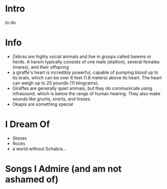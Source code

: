 # Intro

to do

# Info

- Zebras are highly social animals and live in groups called harems or herds. A harem typically consists of one male (stallion), several females (mares), and their offspring
- a giraffe's heart is incredibly powerful, capable of pumping blood up to its brain, which can be over 6 feet (1.8 meters) above its heart. The heart can weigh up to 25 pounds (11 kilograms).
- Giraffes are generally quiet animals, but they do communicate using infrasound, which is below the range of human hearing. They also make sounds like grunts, snorts, and hisses.
- Okapis are something special

# I Dream Of

- Stones
- Rocks
- a world without Schabra...

# Songs I Admire (and am not ashamed of)





